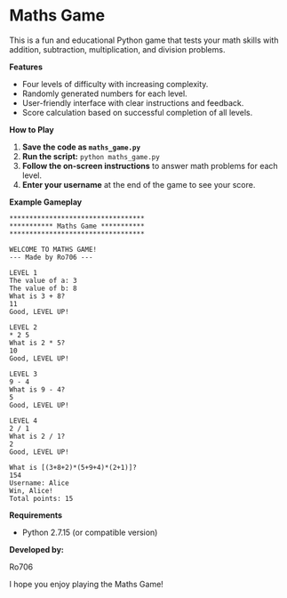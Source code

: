 # **Maths Game**

This is a fun and educational Python game that tests your math skills with addition, subtraction, multiplication, and division problems.

**Features**

* Four levels of difficulty with increasing complexity.
* Randomly generated numbers for each level.
* User-friendly interface with clear instructions and feedback.
* Score calculation based on successful completion of all levels.

**How to Play**

1. **Save the code as `maths_game.py`**
2. **Run the script:** `python maths_game.py`
3. **Follow the on-screen instructions** to answer math problems for each level.
4. **Enter your username** at the end of the game to see your score.

**Example Gameplay**

```
**********************************
*********** Maths Game ***********
**********************************

WELCOME TO MATHS GAME!
--- Made by Ro706 ---

LEVEL 1
The value of a: 3
The value of b: 8
What is 3 + 8?
11
Good, LEVEL UP!

LEVEL 2
* 2 5
What is 2 * 5?
10
Good, LEVEL UP!

LEVEL 3
9 - 4
What is 9 - 4?
5
Good, LEVEL UP!

LEVEL 4
2 / 1
What is 2 / 1?
2
Good, LEVEL UP!

What is [(3+8+2)*(5+9+4)*(2+1)]?
154
Username: Alice
Win, Alice!
Total points: 15
```

**Requirements**

* Python 2.7.15 (or compatible version)

**Developed by:**

Ro706

I hope you enjoy playing the Maths Game!

